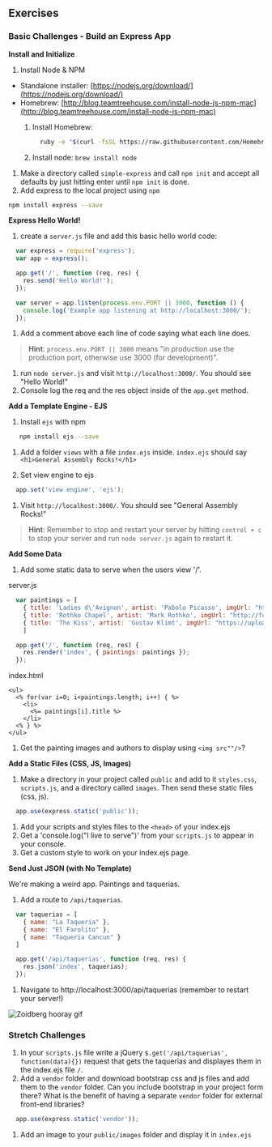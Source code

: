 ## Exercises


### Basic Challenges - Build an Express App

**Install and Initialize**

1. Install Node & NPM
  * Standalone installer: [https://nodejs.org/download/](https://nodejs.org/download/)
  * Homebrew: [http://blog.teamtreehouse.com/install-node-js-npm-mac](http://blog.teamtreehouse.com/install-node-js-npm-mac)
    1. Install Homebrew:

        ```bash
          ruby -e "$(curl -fsSL https://raw.githubusercontent.com/Homebrew/install/master/install)"
        ```

    2. Install node: `brew install node`
1. Make a directory called `simple-express` and call `npm init` and accept all defaults by just hitting enter until `npm init` is done.
1. Add express to the local project using `npm`

  ```bash
  npm install express --save
  ```

**Express Hello World!**
1. create a `server.js` file and add this basic hello world code:

  ```js
    var express = require('express');
    var app = express();

    app.get('/', function (req, res) {
      res.send('Hello World!');
    });

    var server = app.listen(process.env.PORT || 3000, function () {
      console.log('Example app listening at http://localhost:3000/');
    });
  ```

1. Add a comment above each line of code saying what each line does.

  > **Hint**: `process.env.PORT || 3000` means "in production use the production port, otherwise use 3000 (for development)".

1. run `node server.js` and visit `http://localhost:3000/`. You should see "Hello World!"
1. Console log the req and the res object inside of the `app.get` method.

**Add a Template Engine - EJS**
1. Install `ejs` with npm

  ```bash
     npm install ejs --save
  ```
1. Add a folder `views` with a file `index.ejs` inside. `index.ejs` should say `<h1>General Assembly Rocks!</h1>`

1. Set view engine to ejs
  ```js
    app.set('view engine', 'ejs');
  ```
1. Visit `http://localhost:3000/`. You should see "General Assembly Rocks!"

  > **Hint**: Remember to stop and restart your server by hitting `control + c` to stop your server and run `node server.js` again to restart it.

**Add Some Data**

1. Add some static data to serve when the users view '/'.

  server.js
  ```js
    var paintings = [
      { title: 'Ladies d\'Avignon', artist: 'Pabolo Picasso', imgUrl: "https://upload.wikimedia.org/wikipedia/en/4/4c/Les_Demoiselles_d\'Avignon.jpg" },
      { title: 'Rothko Chapel', artist: 'Mark Rothko', imgUrl: "http://forums.ssrc.org/ndsp/wp-content/blogs.dir/23/files/2014/07/Rothko_Chapel_2.jpg" },
      { title: 'The Kiss', artist: 'Gustav Klimt', imgUrl: "https://upload.wikimedia.org/wikipedia/commons/4/40/The_Kiss_-_Gustav_Klimt_-_Google_Cultural_Institute.jpg"}
      ]

    app.get('/', function (req, res) {
      res.render('index', { paintings: paintings });
    });
  ```

  index.html

  ```ejs
  <ul>
    <% for(var i=0; i<paintings.length; i++) { %>
      <li>
        <%= paintings[i].title %>
      </li>
    <% } %>
  </ul>
  ```
1. Get the painting images and authors to display using `<img src""/>`?

**Add a Static Files (CSS, JS, Images)**
1. Make a directory in your project called `public` and add to it `styles.css`, `scripts.js`, and a directory called `images`. Then send these static files (css, js).

  ```js
    app.use(express.static('public'));
  ```
1. Add your scripts and styles files to the `<head>` of your index.ejs
1. Get a 'console.log("I live to serve")' from your `scripts.js` to appear in your console.
1. Get a custom style to work on your index.ejs page.

**Send Just JSON (with No Template)**

We're making a weird app. Paintings and taquerias.

1. Add a route to `/api/taquerias`.
  ```js
    var taquerias = [
      { name: "La Taqueria" },
      { name: "El Farolito" },
      { name: "Taqueria Cancun" }
    ]

    app.get('/api/taquerias', function (req, res) {
      res.json('index', taquerias);
    });
  ```
1. Navigate to http://localhost:3000/api/taquerias (remember to restart your server!)

![Zoidberg hooray gif](http://31.media.tumblr.com/tumblr_l9y7wqbkag1qzjefho1_500.gif#hooray%20gif%20483x500)

### Stretch Challenges

1. In your `scripts.js` file write a jQuery `$.get('/api/taquerias', function(data){})` request that gets the taquerias and displayes them in the index.ejs file `/`.
1. Add a `vendor` folder and download bootstrap css and js files and add them to the `vendor` folder. Can you include bootstrap in your project form there? What is the benefit of having a separate `vendor` folder for external front-end libraries?
  ```js
    app.use(express.static('vendor'));
  ```
1. Add an image to your `public/images` folder and display it in `index.ejs`
<!-- 1. Add a post method to `/api/taquerias` and push a new taqueria into the array
1. Add a post method to `/api/paintings` and push a new painting into the array -->

